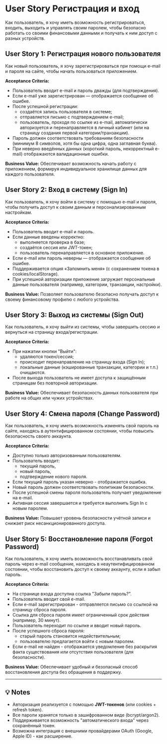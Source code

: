 # User Story Регистрация и вход

Как пользователь, я хочу иметь возможность регистрироваться, входить, выходить и управлять своим паролем,
чтобы безопасно работать со своими финансовыми данными и получать к ним доступ с разных устройств.


## User Story 1: Регистрация нового пользователя

Как новый пользователь, я хочу зарегистрироваться при помощи e-mail и пароля на сайте, чтобы начать пользоваться приложением.

**Acceptance Criteria:**

- Пользователь вводит e-mail и пароль дважды (для подтверждения).
- Если e-mail уже зарегистрирован — отображается сообщение об ошибке.
- После успешной регистрации:
  - создаётся запись пользователя в системе;
  - отправляется письмо с подтверждением e-mail;
  - пользователь, проходя по ссылке из e-mail, автоматически авторизуется и перенаправляется в личный кабинет (или на страницу создания первой категории/транзакции).
- Пароль должен соответствовать требованиям безопасности (минимум 8 символов, хотя бы одна цифра, одна заглавная буква).
- При неверно введённых данных (короткий пароль, некорректный e-mail) отображаются валидационные ошибки.

**Business Value:**
Обеспечивает возможность начать работу с приложением, формируя индивидуальное хранилище данных для каждого пользователя.


## User Story 2: Вход в систему (Sign In)

Как пользователь, я хочу войти в систему с помощью e-mail и пароля, чтобы получить доступ к своим данным и персонализированным настройкам.

**Acceptance Criteria:**

- Пользователь вводит e-mail и пароль.
- Если данные введены корректно:
  - выполняется проверка в базе;
  - создаётся сессия или JWT-токен;
  - пользователь перенаправляется в основное приложение.
- Если e-mail или пароль неверны — отображается сообщение об ошибке.
- Поддерживается опция «Запомнить меня» (с сохранением токена в cookies/localStorage).
- При успешной авторизации приложение загружает персональные данные пользователя (например, категории, транзакции, настройки).

**Business Value:**
Позволяет пользователю безопасно получать доступ к своему финансовому профилю с любого устройства.


## User Story 3: Выход из системы (Sign Out)

Как пользователь, я хочу выйти из системы, чтобы завершить сессию и вернуться на страницу входа/регистрации.

**Acceptance Criteria:**

- При нажатии кнопки "Выйти":
  - удаляются токен/сессия;
  - происходит перенаправление на страницу входа (Sign In);
  - локальные данные (кэшированные транзакции, категории и т.п.) очищаются.
- После выхода пользователь не имеет доступа к защищённым страницам без повторной авторизации.

**Business Value:**
Обеспечивает безопасность данных пользователя при работе на общих или чужих устройствах.


## User Story 4: Смена пароля (Change Password)

Как пользователь, я хочу иметь возможность изменять свой пароль на сайте, находясь в аутентифицированном состоянии, чтобы повысить безопасность своего аккаунта.

**Acceptance Criteria:**

- Доступно только авторизованным пользователям.
- Пользователь вводит:
  - текущий пароль,
  - новый пароль,
  - подтверждение нового пароля.
- Если текущий пароль указан неверно - отображается ошибка.
- Новый пароль должен соответствовать политикам безопасности.
- После успешной смены пароля пользователь получает уведомление на e-mail.
- Активная сессия завершается и требуется выполнить Sign In с новым паролем.

**Business Value:**
Повышает уровень безопасности учётной записи и снижает риск несанкционированного доступа.


## User Story 5: Восстановление пароля (Forgot Password)

Как пользователь, я хочу иметь возможность восстанавливать свой пароль через e-mail сообщение,
находясь в неаутентифицированном состоянии, чтобы восстановить доступ к своему аккаунту, если я забыл пароль.

**Acceptance Criteria:**

- На странице входа доступна ссылка "Забыли пароль?".
- Пользователь вводит свой e-mail.
- Если e-mail зарегистрирован - отправляется письмо со ссылкой на страницу сброса пароля.
- Ссылка для сброса пароля имеет ограниченный срок действия (например, 30 минут).
- Пользователь переходит по ссылке и вводит новый пароль.
- После успешного сброса пароля:
  - старый пароль становится недействительным;
  - пользователю предлагается войти с новым паролем.
- Если e-mail не найден - отображается уведомление без раскрытия факта существования или отсутствия пользователя (для безопасности).

**Business Value:**
Обеспечивает удобный и безопасный способ восстановления доступа без обращения в поддержку.

---

## 💡 Notes

- Авторизация реализуется с помощью **JWT-токенов** (или cookies + refresh token).
- Все пароли хранятся только в зашифрованном виде (bcrypt/argon2).
- Поддерживается возможность "автоматического входа" через сохранённый токен.
- Возможна интеграция с внешними провайдерами OAuth (Google, Apple ID) - как расширение.

